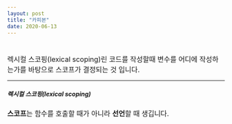 ```yaml
---
layout: post
title: "카피본"
date: 2020-06-13
---
```


<style>
  p {
    margin: 10px 0  !important;
    font-size:16px;
    width:100% !important;
  }
  li {
    list-style-type : none;
  }
 
  textarea {
    background : none;
    width:100%;
    height: 122px;
    font-size:15px;
  }
  .inline {
    display: inline!important;
  }
  h5 { 
    width: 100% !important;
  }
</style>

<style>
pre[class*="language-"].line-numbers.line-numbers { padding-left: 0; }
pre[class*="language-"].line-numbers { position: relative; padding-left: 3.8em; counter-reset: linenumber; }
:not(pre) > code[class*="language-"], pre[class*="language-"] {background-color: #fdfdfd;-webkit-box-sizing: border-box;-moz-box-sizing: border-box;box-sizing: border-box;margin-bottom: 1em; }
pre[class*="language-"] { position: relative; margin: .5em 0; overflow: visible; padding: 0; }
code[class*="language-"], pre[class*="language-"] { color: black; background: none; font-family: Consolas, Monaco, 'Andale Mono', 'Ubuntu Mono', monospace; font-size: 1em; text-align: left; white-space: pre; word-spacing: normal; word-break: normal; word-wrap: normal; line-height: 1.5; -moz-tab-size: 4; -o-tab-size: 4; tab-size: 4; -webkit-hyphens: none; -moz-hyphens: none; -ms-hyphens: none; hyphens: none; }
pre[class*="language-"].line-numbers.line-numbers code { font-size:14px; }
pre[class*="language-"].line-numbers > code { position: relative; white-space: inherit; }
pre[class*="language-"]>code { position: relative; border-left: 10px solid #358ccb; box-shadow: -1px 0px 0px 0px #358ccb, 0px 0px 0px 1px #dfdfdf; background-color: #fdfdfd;  background-image: linear-gradient(transparent 50%, rgba(69, 142, 209, 0.04) 50%); background-size: 3em 3em; background-origin: content-box; background-attachment: local; font-size:14px;}
code[class*="language"] { max-height: inherit; height: inherit; padding: 0 1em; display: block; overflow: auto; }
pre[class*="language-"].line-numbers > code { position: relative; white-space: inherit; }
.token.selector, .token.attr-name, .token.string, .token.char, .token.function, .token.builtin, .token.inserted { color: #2f9c0a; }
.token.atrule, .token.attr-value, .token.keyword, .token.class-name { color: #1990b8; }
pre[class*="language-"]>code { position: relative; border-left: 10px solid #358ccb; box-shadow: -1px 0px 0px 0px #358ccb, 0px 0px 0px 1px #dfdfdf; background-color: #fdfdfd; background-image: linear-gradient(transparent 50%, rgba(69, 142, 209, 0.04) 50%); background-size: 3em 3em; background-origin: content-box; background-attachment: local;
}
</style>

<br>
<p>렉시컬 스코핑(lexical scoping)린 코드를 작성할때 변수를 어디에 작성하는가를 바탕으로 스코프가 결정되는 것 입니다.</p>
<hr/>

<h5>렉시컬 스코핑(lexical scoping)</h5>

<p><strong>스코프</strong>는 함수를 호출할 때가 아니라 <strong>선언</strong>할 때 생깁니다.</p>
